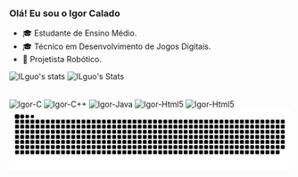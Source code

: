 ### Olá! Eu sou o Igor Calado

- 🎓 Estudante de Ensino Médio.
- 🎓 Técnico em Desenvolvimento de Jogos Digitais.
- 🤖 Projetista Robótico.

<div>

![ILguo's stats](https://github-readme-stats.vercel.app/api?username=ILguo&show_icons=true&theme=tokyonight)
![ILguo's Stats](https://github-readme-stats.vercel.app/api?username=ILguo&theme=tokyonight&show_icons=true&hide_border=true&count_private=true)  
</div>

<div style="display: inline_block"><br>
  <img align="center" alt="Igor-C" height="30" src="https://cdn.jsdelivr.net/gh/devicons/devicon/icons/c/c-original.svg" />
  <img align="center" alt="Igor-C++" height="30" src="https://cdn.jsdelivr.net/gh/devicons/devicon/icons/cplusplus/cplusplus-original.svg" />
  <img align="center" alt="Igor-Java" height="30" src="https://cdn.jsdelivr.net/gh/devicons/devicon/icons/java/java-original.svg" />
  <img align="center" alt="Igor-Html5" height="30"src="https://cdn.jsdelivr.net/gh/devicons/devicon@latest/icons/html5/html5-original-wordmark.svg" />    
  <img align="center" alt="Igor-Html5" height="30"src="https://cdn.jsdelivr.net/gh/devicons/devicon@latest/icons/vscode/vscode-original-wordmark.svg" />      
</div>





<picture>
  <source
    media="(prefers-color-scheme: dark)"
    srcset="https://raw.githubusercontent.com/platane/snk/output/github-contribution-grid-snake-dark.svg"
  />
  <source
    media="(prefers-color-scheme: light)"
    srcset="https://raw.githubusercontent.com/platane/snk/output/github-contribution-grid-snake.svg"
  />
  <img
    alt="github contribution grid snake animation"
    src="https://raw.githubusercontent.com/platane/snk/output/github-contribution-grid-snake.svg"
  />
</picture>
